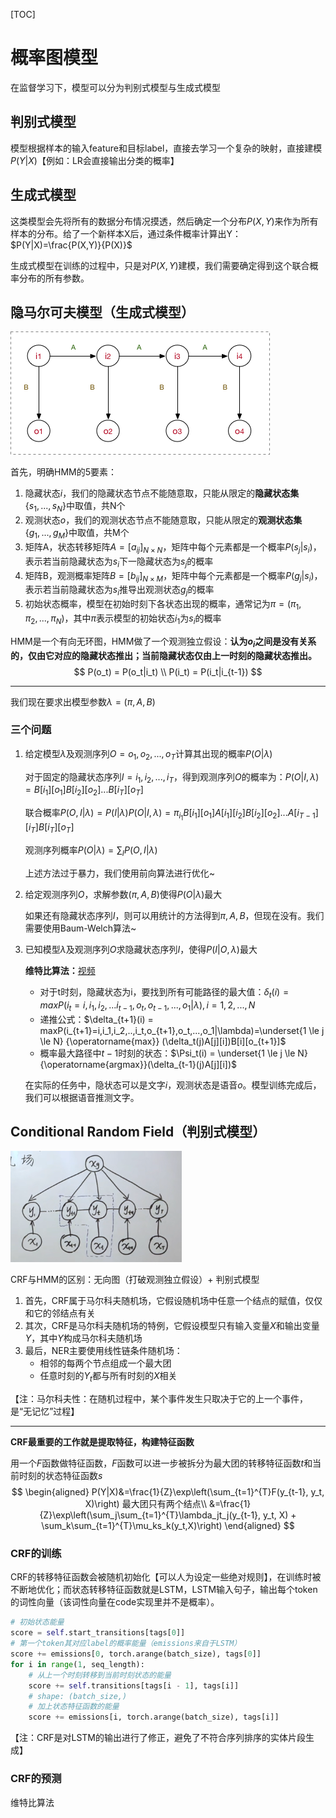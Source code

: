 [TOC]

# 概率图模型

在监督学习下，模型可以分为判别式模型与生成式模型

## 判别式模型

模型根据样本的输入feature和目标label，直接去学习一个复杂的映射，直接建模$P(Y|X)$【例如：LR会直接输出分类的概率】

## 生成式模型

这类模型会先将所有的数据分布情况摸透，然后确定一个分布$P(X,Y)$来作为所有样本的分布。给了一个新样本X后，通过条件概率计算出Y：$P(Y|X)=\frac{P(X,Y)}{P(X)}$

生成式模型在训练的过程中，只是对$P(X,Y)$建模，我们需要确定得到这个联合概率分布的所有参数。



## 隐马尔可夫模型（生成式模型）

![](hmm.png)

首先，明确HMM的5要素：

1. 隐藏状态$i$，我们的隐藏状态节点不能随意取，只能从限定的**隐藏状态集**$\left\{s_1,...,s_N \right\}$中取值，共N个
2. 观测状态$o$，我们的观测状态节点不能随意取，只能从限定的**观测状态集**$\left\{g_1,...,g_M \right\}$中取值，共M个
3. 矩阵A，状态转移矩阵$A=[a_{ij}]_{N \times N}$，矩阵中每个元素都是一个概率$P(s_j|s_i)$，表示若当前隐藏状态为$s_i$下一隐藏状态为$s_j$的概率
4. 矩阵B，观测概率矩阵$B=[b_{ij}]_{N\times M}$，矩阵中每个元素都是一个概率$P(g_j|s_i)$，表示若当前隐藏状态为$s_i$推导出观测状态$g_j$的概率
5. 初始状态概率，模型在初始时刻下各状态出现的概率，通常记为$\pi = \left(\pi_1, \pi_2,...,\pi_N\right)$，其中$\pi$表示模型的初始状态$i_1$为$s_i$的概率

HMM是一个有向无环图，HMM做了一个观测独立假设：**认为$o_i$之间是没有关系的，仅由它对应的隐藏状态推出；当前隐藏状态仅由上一时刻的隐藏状态推出。**
$$
P(o_t) = P(o_t|i_t) \\
P(i_t) = P(i_t|i_{t-1})
$$

------

我们现在要求出模型参数$\lambda = (\pi, A, B)$

### 三个问题

1. 给定模型$\lambda$及观测序列$O={o_1, o_2, ..., o_T}$计算其出现的概率$P(O|\lambda)$

   对于固定的隐藏状态序列$I =i_1,i_2,...,i_T$，得到观测序列$O$的概率为：$P(O|I,\lambda)=B[i_1][o_1]B[i_2][o_2]...B[i_T][o_T]$

   联合概率$P(O,I|\lambda) = P(I|\lambda)P(O|I,\lambda) = \pi_{i_1}B[i_1][o_1]A[i_1][i_2]B[i_2][o_2]...A[i_{T-1}][i_T]B[i_T][o_T]$

   观测序列概率$P(O|\lambda) = \sum_I P(O,I|\lambda)$

   上述方法过于暴力，我们使用前向算法进行优化~

   

2. 给定观测序列$O$，求解参数$(\pi, A, B)$使得$P(O|\lambda)$最大

   如果还有隐藏状态序列$I$，则可以用统计的方法得到$\pi, A, B$，但现在没有。我们需要使用Baum-Welch算法~

   

3. 已知模型$\lambda$及观测序列$O$求隐藏状态序列$I$，使得$P(I|O,\lambda)$最大

   **维特比算法：**[视频](https://www.bilibili.com/video/BV1oZ4y1v79c?p=10&vd_source=0cb506ddc76d40ec3b32014ba5fe9ccb)

   - 对于t时刻，隐藏状态为i，要找到所有可能路径的最大值：$\delta_t(i) = maxP(i_t=i,i_1,i_2,...i_{t-1},o_t,o_{t-1},...,o_1|\lambda),i=1,2,...,N$
   - 递推公式：$\delta_{t+1}(i) = maxP(i_{t+1}=i,i_1,i_2,..,i_t,o_{t+1},o_t,...,o_1|\lambda)=\underset{1 \le j \le N} {\operatorname{max}} (\delta_t(j)A[j][i])B[i][o_{t+1}]$
   - 概率最大路径中$t-1$时刻的状态：$\Psi_t(i) = \underset{1 \le j \le N} {\operatorname{argmax}}(\delta_{t-1}(j)A[j][i])$

   在实际的任务中，隐状态可以是文字$i$，观测状态是语音$o$。模型训练完成后，我们可以根据语音推测文字。



## Conditional Random Field（判别式模型）

![](crf1.png)

CRF与HMM的区别：无向图（打破观测独立假设）+ 判别式模型

1. 首先，CRF属于马尔科夫随机场，它假设随机场中任意一个结点的赋值，仅仅和它的邻结点有关
2. 其次，CRF是马尔科夫随机场的特例，它假设模型只有输入变量$X$和输出变量$Y$，其中$Y$构成马尔科夫随机场
3. 最后，NER主要使用线性链条件随机场：
   - 相邻的每两个节点组成一个最大团
   - 任意时刻的$Y_t$都与所有时刻的$X$相关

【注：马尔科夫性：在随机过程中，某个事件发生只取决于它的上一个事件，是“无记忆”过程】

------

**CRF最重要的工作就是提取特征，构建特征函数**

用一个$F$函数做特征函数，$F$函数可以进一步被拆分为最大团的转移特征函数$t$和当前时刻的状态特征函数$s$
$$
\begin{aligned}
P(Y|X)&=\frac{1}{Z}\exp\left(\sum_{t=1}^{T}F(y_{t-1}, y_t, X)\right) 最大团只有两个结点\\
&=\frac{1}{Z}\exp\left(\sum_j\sum_{t=1}^{T}\lambda_jt_j(y_{t-1}, y_t, X) + \sum_k\sum_{t=1}^{T}\mu_ks_k(y_t,X)\right)
\end{aligned}
$$
### CRF的训练

CRF的转移特征函数会被随机初始化【可以人为设定一些绝对规则】，在训练时被不断地优化；而状态转移特征函数就是LSTM，LSTM输入句子，输出每个token的词性向量（该词性向量在code实现里并不是概率）。

```python
# 初始状态能量
score = self.start_transitions[tags[0]]
# 第一个token其对应label的概率能量（emissions来自于LSTM）
score += emissions[0, torch.arange(batch_size), tags[0]]
for i in range(1, seq_length):
    # 从上一个时刻转移到当前时刻状态的能量       
    score += self.transitions[tags[i - 1], tags[i]]
    # shape: (batch_size,)
    # 加上状态特征函数的能量
    score += emissions[i, torch.arange(batch_size), tags[i]]
```

【注：CRF是对LSTM的输出进行了修正，避免了不符合序列排序的实体片段生成】

### CRF的预测

维特比算法